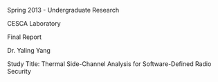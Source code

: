 Spring 2013 - Undergraduate Research

CESCA Laboratory

Final Report

Dr. Yaling Yang

Study Title: Thermal Side-Channel Analysis for Software-Defined Radio Security
